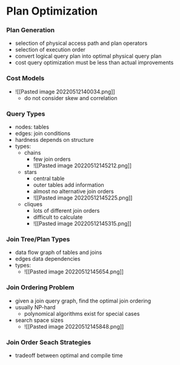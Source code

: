 # Plan Optimization
### Plan Generation
+ selection of physical access path and plan operators
+ selection of execution order
+ convert logical query plan into optimal physical query plan
+ cost query optimization must be less than actual improvements

### Cost Models
+ ![[Pasted image 20220512140034.png]]
	+ do not consider skew and correlation

### Query Types
+ nodes: tables
+ edges: join conditions
+ hardness depends on structure
+ types:
	+ chains
		+ few join orders
		+ ![[Pasted image 20220512145212.png]]
	+ stars
		+ central table
		+ outer tables add information
		+ almost no alternative join orders
		+ ![[Pasted image 20220512145225.png]]
	+ cliques
		+ lots of different join orders
		+ difficult to calculate
		+ ![[Pasted image 20220512145315.png]]

### Join Tree/Plan Types
+ data flow graph of tables and joins
+ edges data dependencies
+ types:
	+ ![[Pasted image 20220512145654.png]]

### Join Ordering Problem
+ given a join query graph, find the optimal join ordering
+ usually NP-hard
	+ polynomical algorithms exist for special cases
+ search space sizes
	+ ![[Pasted image 20220512145848.png]]

### Join Order Seach Strategies
+ tradeoff between optimal and compile time